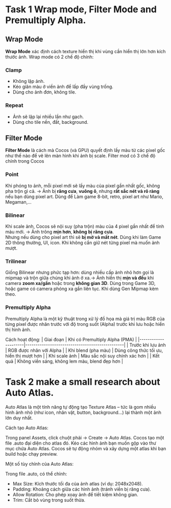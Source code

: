 # Task 1 Wrap mode, Filter Mode and Premultiply Alpha.
## Wrap Mode
**Wrap Mode** xác định cách texture hiển thị khi vùng cần hiển thị lớn hơn kích thước ảnh.
Wrap mode có 2 chế độ chính:
### Clamp
- Không lặp ảnh.
- Kéo giãn màu ở viền ảnh để lấp đầy vùng trống.
- Dùng cho ảnh đơn, không tile.
### Repeat
- Ảnh sẽ lặp lại nhiều lần như gạch.
- Dùng cho tile nền, đất, background.

## Filter Mode 
**Filter Mode** là cách mà Cocos (và GPU) quyết định lấy màu từ các pixel gốc như thế nào để vẽ lên màn hình khi ảnh bị scale.
Filter mod có 3 chế độ chính trong Cocos

### Point
Khi phóng to ảnh, mỗi pixel mới sẽ lấy màu của pixel gần nhất gốc, không pha trộn gì cả.
-> Ảnh bị **răng cưa**, **vuông ô**, nhưng **rất sắc nét và rõ ràng** nếu bạn dùng pixel art.
Dùng để Làm game 8-bit, retro, pixel art như Mario, Megaman,...
### Bilinear
Khi scale ảnh, Cocos sẽ nội suy (pha trộn) màu của 4 pixel gần nhất để tính màu mới. ->
Ảnh trông **mịn hơn**, **không bị răng cưa**.  
Nhưng nếu dùng cho pixel art thì sẽ **bị mờ và mất nét**.
Dùng khi làm Game 2D thông thường, UI, icon. Khi không cần giữ nét từng pixel mà muốn ảnh mượt.
### Trilinear
Giống Bilinear nhưng phức tạp hơn: dùng nhiều cấp ảnh nhỏ hơn gọi là mipmap và trộn giữa chúng khi ảnh ở xa.-> Ảnh hiển thị **mịn và đều** khi camera **zoom xa/gần** hoặc trong **không gian 3D**. Dùng trong Game 3D, hoặc game có camera phóng xa gần liên tục. Khi dùng Gen Mipmap kèm theo.
### Premultiply Alpha
Premultiply Alpha là một kỹ thuật trong xử lý đồ họa mà giá trị màu RGB của từng pixel được nhân trước với độ trong suốt (Alpha) trước khi lưu hoặc hiển thị hình ảnh.

Cách hoạt động:
| Giai đoạn           | Khi có Premultiply Alpha (PMA)                |
|---------------------|------------------------------------------------|
| Trước khi lưu ảnh    | RGB được nhân với Alpha                      |
| Khi blend (pha màu)  | Dùng công thức tối ưu, hiển thị mượt hơn     |
| Khi scale ảnh        | Màu sắc nội suy chính xác hơn                |
| Kết quả              | Không viền sáng, không lem màu, blend đẹp hơn |

# Task 2 make a small research about Auto Atlas.
Auto Atlas là một tính năng tự động tạo Texture Atlas – tức là gom nhiều hình ảnh nhỏ (như icon, nhân vật, button, background...) lại thành một ảnh lớn duy nhất.

Cách tạo Auto Atlas: 

Trong panel Assets, click chuột phải → Create → Auto Atlas.
Cocos tạo một file .auto đại diện cho atlas đó. Kéo các hình ảnh bạn muốn gộp vào thư mục chứa Auto Atlas. Cocos sẽ tự động nhóm và xây dựng một atlas khi bạn build hoặc chạy preview.

Một số tùy chỉnh của Auto Atlas:

Trong file .auto, có thể chỉnh:
- Max Size: Kích thước tối đa của ảnh atlas (ví dụ: 2048x2048).
- Padding: Khoảng cách giữa các hình ảnh (tránh viền bị răng cưa).
- Allow Rotation: Cho phép xoay ảnh để tiết kiệm không gian.
- Trim: Cắt bỏ vùng trong suốt thừa.



